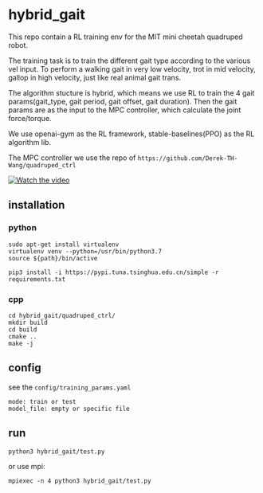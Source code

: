 # hybrid_gait

This repo contain a RL training env for the MIT mini cheetah quadruped robot.

The training task is to train the different gait type according to the various vel input. To perform a walking gait in very low velocity, trot in mid velocity, gallop in high velocity, just like real animal gait trans.

The algorithm stucture is hybrid, which means we use RL to train the 4 gait params(gait_type, gait period, gait offset, gait duration). Then the gait params are as the input to the MPC controller, which calculate the joint force/torque.

We use openai-gym as the RL framework, stable-baselines(PPO) as the RL algorithm lib.

The MPC controller we use the repo of ```https://github.com/Derek-TH-Wang/quadruped_ctrl```

[![Watch the video](https://i.imgur.com/vKb2F1B.png)](https://youtu.be/vt5fpE0bzSY)

## installation
### python
```
sudo apt-get install virtualenv
virtualenv venv --python=/usr/bin/python3.7
source ${path}/bin/active

pip3 install -i https://pypi.tuna.tsinghua.edu.cn/simple -r requirements.txt
```
### cpp
```
cd hybrid_gait/quadruped_ctrl/
mkdir build
cd build
cmake ..
make -j
```

## config
see the ```config/training_params.yaml```
```
mode: train or test
model_file: empty or specific file
```

## run

```
python3 hybrid_gait/test.py
```
or use mpi:
```
mpiexec -n 4 python3 hybrid_gait/test.py
```




